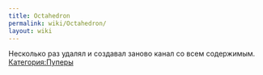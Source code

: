 ```yaml
---
title: Octahedron
permalink: wiki/Octahedron/
layout: wiki
---
```


Несколько раз удалял и создавал заново канал со всем содержимым. 
[Категория:Пуперы](Категория:Пуперы "wikilink")

